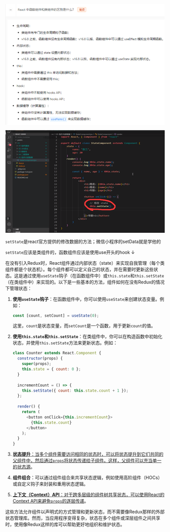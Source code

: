 ![image-20240605011738611](./react的修改方法.assets/image-20240605011738611.png)

![image-20240529174310892](./react的修改方法.assets/image-20240529174310892.png)

`setState`是react官方提供的修改数据的方法；微信小程序的setData就是学他的 

`setState`应该是类组件的，函数组件应该是使用use开头的hook ↓



在没有引入Redux时，React组件通过内部状态（state）来实现自我管理（每个类组件都是个状态机）。每个组件都可以定义自己的状态，并在需要时更新这些状态。这是通过使用`useState`钩子（在函数组件中）或`this.state`和`this.setState`（在类组件中）来实现的。以下是一些基本的方法，组件如何在没有Redux的情况下管理状态：

1. **使用`useState`钩子**：在函数组件中，你可以使用`useState`来创建状态变量。例如：

   ```javascript
   const [count, setCount] = useState(0);
   ```

   这里，`count`是状态变量，而`setCount`是一个函数，用于更新`count`的值。

2. **使用`this.state`和`this.setState`**：在类组件中，你可以在构造函数中初始化状态，并使用`this.setState`方法来更新状态。例如：

   ```javascript
   class Counter extends React.Component {
     constructor(props) {
       super(props);
       this.state = { count: 0 };
     }
   
     incrementCount = () => {
       this.setState({ count: this.state.count + 1 });
     };
   
     render() {
       return (
         <button onClick={this.incrementCount}>
           {this.state.count}
         </button>
       );
     }
   }
   ```

3. [**状态提升**：当多个组件需要访问相同的状态时，可以将状态提升到它们共同的父组件中，然后通过`props`将状态传递给子组件。这样，父组件可以充当单一的状态源](https://zh-hans.react.dev/learn/managing-state)。

4. **组件组合**：可以通过组件组合来共享状态逻辑，例如使用高阶组件（HOCs）或自定义钩子来封装和重用状态逻辑。

5. [**上下文（Context）API**：对于跨多层级的组件树共享状态，可以使用React的Context API来避免`props`的逐层传递](https://zh-hans.react.dev/learn/sharing-state-between-components)。

这些方法允许组件以声明式的方式管理和更新状态，而不需要像Redux那样的外部状态管理库。然而，当应用程序变得复杂，状态在多个组件或深层组件之间共享时，使用像Redux这样的库可以帮助更好地组织和维护状态。

​              
